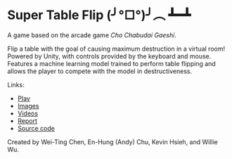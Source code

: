 # Super Table Flip (╯°□°)╯︵ ┻━┻

A game based on the arcade game _Cho Chabudai Gaeshi_.

Flip a table with the goal of causing maximum destruction in a virtual room!
Powered by Unity, with controls provided by the keyboard and mouse. Features a
machine learning model trained to perform table flipping and allows the player
to compete with the model in destructiveness.

Links:

- [Play](https://kahsieh.github.io/super-table-flip/play)
- [Images](images)
- [Videos](video)
- [Report](https://docs.google.com/document/d/18lalaG3jz1HzqpqII64iDlayFPmYYvrTlDe7yALmrus/edit?usp=sharing)
- [Source code](https://github.com/kahsieh/super-table-flip/tree/master/Super%20Table%20Flip)

Created by Wei-Ting Chen, En-Hung (Andy) Chu, Kevin Hsieh, and Willie Wu.
